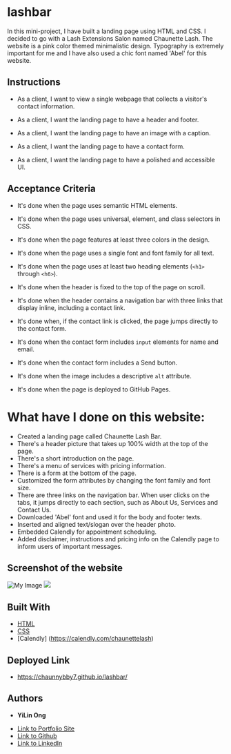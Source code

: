 # lashbar

In this mini-project, I have built a landing page using HTML and CSS. 
I decided to go with a Lash Extensions Salon named Chaunette Lash.
The website is a pink color themed minimalistic design. 
Typography is extremely important for me and I have also used a chic font named 'Abel' for this website. 

## Instructions

* As a client, I want to view a single webpage that collects a visitor's contact information.

* As a client, I want the landing page to have a header and footer.

* As a client, I want the landing page to have an image with a caption.

* As a client, I want the landing page to have a contact form.

* As a client, I want the landing page to have a polished and accessible UI.

## Acceptance Criteria

* It's done when the page uses semantic HTML elements.

* It's done when the page uses universal, element, and class selectors in CSS.

* It's done when the page features at least three colors in the design.

* It's done when the page uses a single font and font family for all text.

* It's done when the page uses at least two heading elements (`<h1>` through `<h6>`).

* It's done when the header is fixed to the top of the page on scroll.

* It's done when the header contains a navigation bar with three links that display inline, including a contact link.

* It's done when, if the contact link is clicked, the page jumps directly to the contact form.

* It's done when the contact form includes `input` elements for name and email.

* It's done when the contact form includes a Send button.

* It's done when the image includes a descriptive `alt` attribute.

* It's done when the page is deployed to GitHub Pages.

# What have I done on this website:

- Created a landing page called Chaunette Lash Bar.
- There's a header picture that takes up 100% width at the top of the page. 
- There's a short introduction on the page.
- There's a menu of services with pricing information.
- There is a form at the bottom of the page.
- Customized the form attributes by changing the font family and font size. 
- There are three links on the navigation bar. When user clicks on the tabs, it jumps directly to each section, such as About Us, Services and Contact Us. 
- Downloaded 'Abel' font and used it for the body and footer texts.
- Inserted and aligned text/slogan over the header photo.
- Embedded Calendly for appointment scheduling. 
- Added disclaimer, instructions and pricing info on the Calendly page to inform users of important messages.

## Screenshot of the website 

![My Image](assets/images/lpage1.png)
![](https://media.giphy.com/media/Jx0VtPTx7g3vXpoG6p/giphy.gif)
## Built With

* [HTML](https://developer.mozilla.org/en-US/docs/Web/HTML)
* [CSS](https://developer.mozilla.org/en-US/docs/Web/CSS)
* [Calendly] (https://calendly.com/chaunettelash)

## Deployed Link

* https://chaunnybby7.github.io/lashbar/


## Authors

* **YiLin Ong** 

- [Link to Portfolio Site](https://github.com/chaunnybby7/lashbar)
- [Link to Github](https://github.com/chaunnybby7)
- [Link to LinkedIn](https://www.linkedin.com/in/chauntelleong)

